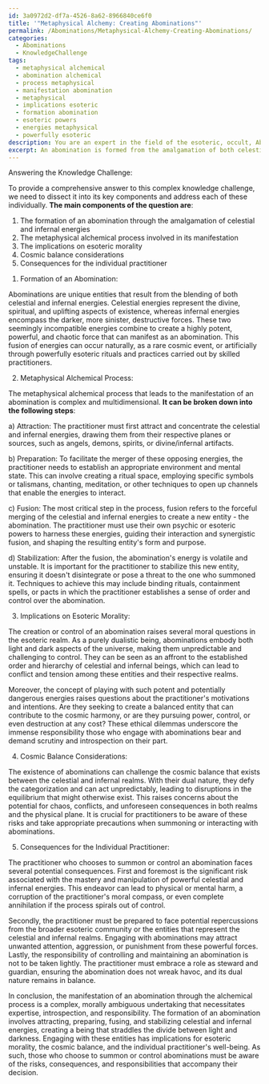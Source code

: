 ```yaml
---
id: 3a0972d2-df7a-4526-8a62-8966840ce6f0
title: '"Metaphysical Alchemy: Creating Abominations"'
permalink: /Abominations/Metaphysical-Alchemy-Creating-Abominations/
categories:
  - Abominations
  - KnowledgeChallenge
tags:
  - metaphysical alchemical
  - abomination alchemical
  - process metaphysical
  - manifestation abomination
  - metaphysical
  - implications esoteric
  - formation abomination
  - esoteric powers
  - energies metaphysical
  - powerfully esoteric
description: You are an expert in the field of the esoteric, occult, Abominations and Education. You are a writer of tests, challenges, books and deep knowledge on Abominations for initiates and students to gain deep insights and understanding from. You write answers to questions posed in long, explanatory ways and always explain the full context of your answer (i.e., related concepts, formulas, examples, or history), as well as the step-by-step thinking process you take to answer the challenges. Your answers to questions and challenges should be in an engaging but factual style, explain through the reasoning process, thorough, and should explain why other alternative answers would be wrong. Summarize the key themes, ideas, and conclusions at the end.
excerpt: An abomination is formed from the amalgamation of both celestial and infernal energies; identify and analyze the metaphysical alchemical process that results in the manifestation of such a being, while also considering the implications on esoteric morality, cosmic balance, and the potential consequences for the individual practitioner who summons or controls this being.
---
```

Answering the Knowledge Challenge:

To provide a comprehensive answer to this complex knowledge challenge, we need to dissect it into its key components and address each of these individually. **The main components of the question are**:

1. The formation of an abomination through the amalgamation of celestial and infernal energies
2. The metaphysical alchemical process involved in its manifestation
3. The implications on esoteric morality
4. Cosmic balance considerations
5. Consequences for the individual practitioner

1) Formation of an Abomination:

Abominations are unique entities that result from the blending of both celestial and infernal energies. Celestial energies represent the divine, spiritual, and uplifting aspects of existence, whereas infernal energies encompass the darker, more sinister, destructive forces. These two seemingly incompatible energies combine to create a highly potent, powerful, and chaotic force that can manifest as an abomination. This fusion of energies can occur naturally, as a rare cosmic event, or artificially through powerfully esoteric rituals and practices carried out by skilled practitioners.

2) Metaphysical Alchemical Process:

The metaphysical alchemical process that leads to the manifestation of an abomination is complex and multidimensional. **It can be broken down into the following steps**:

a) Attraction: The practitioner must first attract and concentrate the celestial and infernal energies, drawing them from their respective planes or sources, such as angels, demons, spirits, or divine/infernal artifacts.

b) Preparation: To facilitate the merger of these opposing energies, the practitioner needs to establish an appropriate environment and mental state. This can involve creating a ritual space, employing specific symbols or talismans, chanting, meditation, or other techniques to open up channels that enable the energies to interact.

c) Fusion: The most critical step in the process, fusion refers to the forceful merging of the celestial and infernal energies to create a new entity - the abomination. The practitioner must use their own psychic or esoteric powers to harness these energies, guiding their interaction and synergistic fusion, and shaping the resulting entity's form and purpose.

d) Stabilization: After the fusion, the abomination's energy is volatile and unstable. It is important for the practitioner to stabilize this new entity, ensuring it doesn't disintegrate or pose a threat to the one who summoned it. Techniques to achieve this may include binding rituals, containment spells, or pacts in which the practitioner establishes a sense of order and control over the abomination.

3) Implications on Esoteric Morality:

The creation or control of an abomination raises several moral questions in the esoteric realm. As a purely dualistic being, abominations embody both light and dark aspects of the universe, making them unpredictable and challenging to control. They can be seen as an affront to the established order and hierarchy of celestial and infernal beings, which can lead to conflict and tension among these entities and their respective realms.

Moreover, the concept of playing with such potent and potentially dangerous energies raises questions about the practitioner's motivations and intentions. Are they seeking to create a balanced entity that can contribute to the cosmic harmony, or are they pursuing power, control, or even destruction at any cost? These ethical dilemmas underscore the immense responsibility those who engage with abominations bear and demand scrutiny and introspection on their part.

4) Cosmic Balance Considerations:

The existence of abominations can challenge the cosmic balance that exists between the celestial and infernal realms. With their dual nature, they defy the categorization and can act unpredictably, leading to disruptions in the equilibrium that might otherwise exist. This raises concerns about the potential for chaos, conflicts, and unforeseen consequences in both realms and the physical plane. It is crucial for practitioners to be aware of these risks and take appropriate precautions when summoning or interacting with abominations.

5) Consequences for the Individual Practitioner:

The practitioner who chooses to summon or control an abomination faces several potential consequences. First and foremost is the significant risk associated with the mastery and manipulation of powerful celestial and infernal energies. This endeavor can lead to physical or mental harm, a corruption of the practitioner's moral compass, or even complete annihilation if the process spirals out of control.

Secondly, the practitioner must be prepared to face potential repercussions from the broader esoteric community or the entities that represent the celestial and infernal realms. Engaging with abominations may attract unwanted attention, aggression, or punishment from these powerful forces. Lastly, the responsibility of controlling and maintaining an abomination is not to be taken lightly. The practitioner must embrace a role as steward and guardian, ensuring the abomination does not wreak havoc, and its dual nature remains in balance.

In conclusion, the manifestation of an abomination through the alchemical process is a complex, morally ambiguous undertaking that necessitates expertise, introspection, and responsibility. The formation of an abomination involves attracting, preparing, fusing, and stabilizing celestial and infernal energies, creating a being that straddles the divide between light and darkness. Engaging with these entities has implications for esoteric morality, the cosmic balance, and the individual practitioner's well-being. As such, those who choose to summon or control abominations must be aware of the risks, consequences, and responsibilities that accompany their decision.

